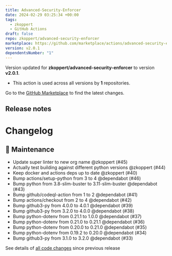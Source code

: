 ```yaml
---
title: Advanced-Security-Enforcer
date: 2024-02-29 03:25:34 +00:00
tags:
  - zkoppert
  - GitHub Actions
draft: false
repo: zkoppert/advanced-security-enforcer
marketplace: https://github.com/marketplace/actions/advanced-security-enforcer
version: v2.0.1
dependentsNumber: "1"
---
```



Version updated for **zkoppert/advanced-security-enforcer** to version **v2.0.1**.
- This action is used across all versions by **1** repositories.

Go to the [GitHub Marketplace](https://github.com/marketplace/actions/advanced-security-enforcer) to find the latest changes.

## Release notes

# Changelog


## 🧰 Maintenance

- Update super linter to new org name @zkoppert (#45)
- Actually test building against different python versions @zkoppert (#44)
- Keep docker and actions deps up to date @zkoppert (#40)
- Bump actions/setup-python from 3 to 4 @dependabot (#46)
- Bump python from 3.8-slim-buster to 3.11-slim-buster @dependabot (#43)
- Bump github/codeql-action from 1 to 2 @dependabot (#41)
- Bump actions/checkout from 2 to 4 @dependabot (#42)
- Bump github3-py from 4.0.0 to 4.0.1 @dependabot (#39)
- Bump github3-py from 3.2.0 to 4.0.0 @dependabot (#38)
- Bump python-dotenv from 0.21.1 to 1.0.0 @dependabot (#37)
- Bump python-dotenv from 0.21.0 to 0.21.1 @dependabot (#36)
- Bump python-dotenv from 0.20.0 to 0.21.0 @dependabot (#35)
- Bump python-dotenv from 0.19.2 to 0.20.0 @dependabot (#34)
- Bump github3-py from 3.1.0 to 3.2.0 @dependabot (#33)

See details of [all code changes](https://github.com/zkoppert/advanced-security-enforcer/compare/v2.0.0...v2.0.1) since previous release 

